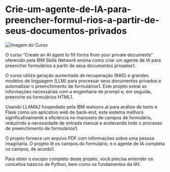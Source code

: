 # Crie-um-agente-de-IA-para-preencher-formul-rios-a-partir-de-seus-documentos-privados
![Imagem do Curso](https://github.com/djeannie29/Crie-um-agente-de-IA-para-preencher-formul-rios-a-partir-de-seus-documentos-privados/blob/main/DALL%C2%B7E%202023-12-28%2012.50.40%20-%20A%20simple%20style%20thumbnail%20illustration%20showing%20a%20close-up%20of%20a%20computer%20monitor%20with%20a%20clear%20view%20of%20an%20application%20form%20on%20the%20screen.%20The%20form%20includ%20copy%20(1).jpg)

O curso “Create an AI agent to fill forms from your private documents” oferecido pela IBM Skills Network ensina como criar um agente de IA para preencher formulários a partir de seus documentos privados1.

O curso utiliza geração aumentada de recuperação (RAG) e grandes modelos de linguagem (LLM) para processar seus documentos privados e automatizar o preenchimento de formulários1. Este projeto extrai as informações necessárias com a engenharia de prompt e, em seguida, preenche os formulários HTML1.

Usando LLAMA2 hospedado pela IBM watsonx.ai para análise de texto e Flask como um aplicativo web de back-end, este sistema melhora significativamente a eficiência no manuseio de campos de formulário, reduzindo a necessidade de entrada manual e acelerando todo o processo de preenchimento de formulários1.

O projeto fornece um arquivo PDF com informações sobre uma pessoa imaginária. O projeto lê os campos do formulário, e o agente de IA completa os campos, de acordo1.

Para obter o escopo completo deste projeto, você precisa entender os conceitos básicos de Python, bem como os fundamentos da IA1.


